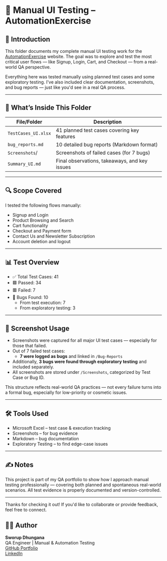 # 🧪 Manual UI Testing – AutomationExercise

## 👋 Introduction
This folder documents my complete manual UI testing work for the [AutomationExercise](https://automationexercise.com) website. The goal was to explore and test the most critical user flows — like Signup, Login, Cart, and Checkout — from a real-world QA perspective.

Everything here was tested manually using planned test cases and some exploratory testing. I've also included clear documentation, screenshots, and bug reports — just like you'd see in a real QA process.

---

## 📁 What’s Inside This Folder

| File/Folder                   | Description |
|-------------------------------|-------------|
| `TestCases_UI.xlsx`           | 41 planned test cases covering key features |
| `bug_reports.md`              | 10 detailed bug reports (Markdown format) |
| `Screenshots`/                | Screenshots of failed cases (for 7 bugs) |
| `Summary_UI.md`               | Final observations, takeaways, and key issues |
---

## 🔍 Scope Covered
I tested the following flows manually:
- Signup and Login
- Product Browsing and Search
- Cart functionality
- Checkout and Payment form
- Contact Us and Newsletter Subscription
- Account deletion and logout

---

## 📊 Test Overview

- ✅ Total Test Cases: 41
- 🟩 Passed: 34
- 🟥 Failed: 7
- 🐞 Bugs Found: 10  
   - From test execution: 7  
   - From exploratory testing: 3

---
## 📎 Screenshot Usage

- Screenshots were captured for all major UI test cases — especially for those that failed.
- Out of 7 failed test cases:
  - **7 were logged as bugs** and linked in `/Bug-Reports`
- Additionally, **3 bugs were found through exploratory testing** and included separately.
- All screenshots are stored under `/Screenshots`, categorized by Test Case or Bug ID.

This structure reflects real-world QA practices — not every failure turns into a formal bug, especially for low-priority or cosmetic issues.

---

## 🛠️ Tools Used
- Microsoft Excel – test case & execution tracking
- Screenshots – for bug evidence
- Markdown – bug documentation
- Exploratory Testing – to find edge-case issues

---

## ✍️ Notes
This project is part of my QA portfolio to show how I approach manual testing professionally — covering both planned and spontaneous real-world scenarios. All test evidence is properly documented and version-controlled.

---

Thanks for checking it out! If you'd like to collaborate or provide feedback, feel free to connect.

## 👨‍💻 Author

**Sworup Dhungana**  
QA Engineer | Manual & Automation Testing  
[GitHub Portfolio](https://github.com/sworup-D)  
[LinkedIn](https://www.linkedin.com/in/sworup-dhungana-943075317)  

